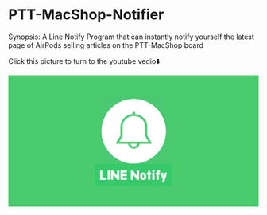 # PTT-MacShop-Notifier
Synopsis: A Line Notify Program that can instantly notify yourself the latest page of AirPods selling articles on the PTT-MacShop board


Click this picture to turn to the youtube vedio⬇️

[![IMAGE ALT TEXT](https://github.com/Emily-Weng/PTT-MacShop-Notifier/blob/main/line-notify.jpg)](https://www.youtube.com/watch?v=yw8b3av3hro "PTT-MacShop-Notifier成果展示")

